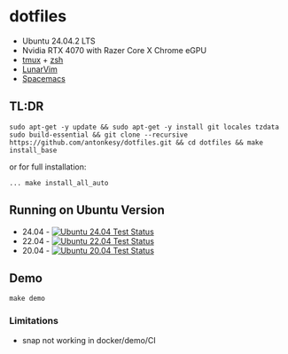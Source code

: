 # dotfiles

- Ubuntu 24.04.2 LTS
- Nvidia RTX 4070 with Razer Core X Chrome eGPU
- [tmux](https://github.com/tmux/tmux/wiki) + [zsh](https://ohmyz.sh/)
- [LunarVim](https://www.lunarvim.org/)
- [Spacemacs](https://www.spacemacs.org/)

## TL:DR

```
sudo apt-get -y update && sudo apt-get -y install git locales tzdata sudo build-essential && git clone --recursive https://github.com/antonkesy/dotfiles.git && cd dotfiles && make install_base
```

or for full installation:

```
... make install_all_auto
```

## Running on Ubuntu Version

- 24.04 - [![Ubuntu 24.04 Test Status](https://github.com/antonkesy/dotfiles/actions/workflows/docker-test-24-04.yml/badge.svg)](https://github.com/antonkesy/dotfiles/actions/workflows/docker-test-24-04.yml)
- 22.04 - [![Ubuntu 22.04 Test Status](https://github.com/antonkesy/dotfiles/actions/workflows/docker-test-22-04.yml/badge.svg)](https://github.com/antonkesy/dotfiles/actions/workflows/docker-test-22-04.yml)
- 20.04 - [![Ubuntu 20.04 Test Status](https://github.com/antonkesy/dotfiles/actions/workflows/docker-test-20-04.yml/badge.svg)](https://github.com/antonkesy/dotfiles/actions/workflows/docker-test-20-04.yml)

## Demo

`make demo`

### Limitations

- snap not working in docker/demo/CI
